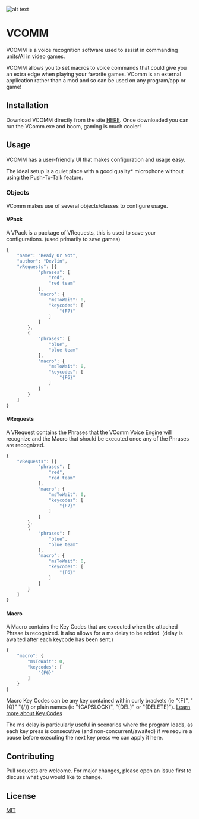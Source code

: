 ﻿![alt text](https://vcomm.publiczeus.com/media/logo.png)
# VCOMM

VCOMM is a voice recognition software used to assist in commanding units/AI in video games.

VCOMM allows you to set macros to voice commands that could give you an extra edge when playing your favorite games. VComm is an external application rather than a mod and so can be used on any program/app or game!

## Installation
Download VCOMM directly from the site [HERE](https://vcomm.publiczeus.com/download/VComm.exe).
Once downloaded you can run the VComm.exe and boom, gaming is much cooler!

## Usage
VCOMM has a user-friendly UI that makes configuration and usage easy.

The ideal setup is a quiet place with a good quality* microphone without using the Push-To-Talk feature. 
### Objects
VComm makes use of several objects/classes to configure usage.
#### VPack
A VPack is a package of VRequests, this is used to save your configurations. (used primarily to save games)
```javascript
{
    "name": "Ready Or Not",
    "author": "Devlin",
    "vRequests": [{
            "phrases": [
                "red",
                "red team"
            ],
            "macro": {
                "msToWait": 0,
                "keycodes": [
                    "{F7}"
                ]
            }
        },
        {
            "phrases": [
                "blue",
                "blue team"
            ],
            "macro": {
                "msToWait": 0,
                "keycodes": [
                    "{F6}"
                ]
            }
        }
    ]
}
```
#### VRequests
A VRequest contains the Phrases that the VComm Voice Engine will recognize and the Macro that should be executed once any of the Phrases are recognized.

```javascript
{
    "vRequests": [{
            "phrases": [
                "red",
                "red team"
            ],
            "macro": {
                "msToWait": 0,
                "keycodes": [
                    "{F7}"
                ]
            }
        },
        {
            "phrases": [
                "blue",
                "blue team"
            ],
            "macro": {
                "msToWait": 0,
                "keycodes": [
                    "{F6}"
                ]
            }
        }
    ]
}
```
#### Macro
A Macro contains the Key Codes that are executed when the attached Phrase is recognized. It also allows for a ms delay to be added. (delay is awaited after each keycode has been sent.)

```javascript
{
    "macro": {
        "msToWait": 0,
        "keycodes": [
            "{F6}"
        ]
    }
}
```

Macro Key Codes can be any key contained within curly brackets (ie "{F}", "{Q}" "{/}) or plain names (ie "{CAPSLOCK}", "{DEL}" or "{DELETE}"). 
[Learn more about Key Codes](https://learn.microsoft.com/en-us/dotnet/api/system.windows.forms.sendkeys)

The ms delay is particularly useful in scenarios where the program loads, as each key press is consecutive (and non-concurrent/awaited) if we require a pause before executing the next key press we can apply it here. 

## Contributing

Pull requests are welcome. For major changes, please open an issue first
to discuss what you would like to change.

## License

[MIT](https://choosealicense.com/licenses/mit/)